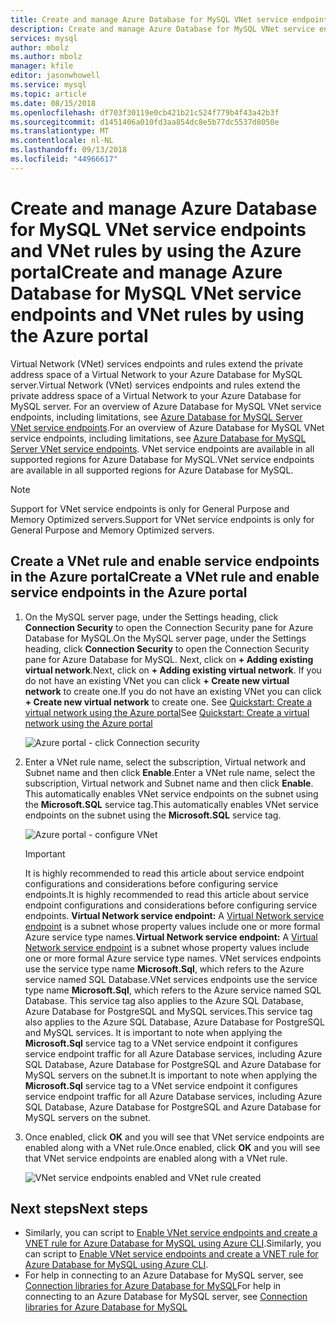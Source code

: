 ```yaml
---
title: Create and manage Azure Database for MySQL VNet service endpoints and rules using the Azure portal | Microsoft Docs
description: Create and manage Azure Database for MySQL VNet service endpoints and rules using the Azure portal
services: mysql
author: mbolz
ms.author: mbolz
manager: kfile
editor: jasonwhowell
ms.service: mysql
ms.topic: article
ms.date: 08/15/2018
ms.openlocfilehash: df703f30119e0cb421b21c524f779b4f43a42b3f
ms.sourcegitcommit: d1451406a010fd3aa854dc8e5b77dc5537d8050e
ms.translationtype: MT
ms.contentlocale: nl-NL
ms.lasthandoff: 09/13/2018
ms.locfileid: "44966617"
---
```

# <a name="create-and-manage-azure-database-for-mysql-vnet-service-endpoints-and-vnet-rules-by-using-the-azure-portal"></a><span data-ttu-id="d7bbd-103">Create and manage Azure Database for MySQL VNet service endpoints and VNet rules by using the Azure portal</span><span class="sxs-lookup"><span data-stu-id="d7bbd-103">Create and manage Azure Database for MySQL VNet service endpoints and VNet rules by using the Azure portal</span></span>
<span data-ttu-id="d7bbd-104">Virtual Network (VNet) services endpoints and rules extend the private address space of a Virtual Network to your Azure Database for MySQL server.</span><span class="sxs-lookup"><span data-stu-id="d7bbd-104">Virtual Network (VNet) services endpoints and rules extend the private address space of a Virtual Network to your Azure Database for MySQL server.</span></span> <span data-ttu-id="d7bbd-105">For an overview of Azure Database for MySQL VNet service endpoints, including limitations, see [Azure Database for MySQL Server VNet service endpoints](concepts-data-access-and-security-vnet.md).</span><span class="sxs-lookup"><span data-stu-id="d7bbd-105">For an overview of Azure Database for MySQL VNet service endpoints, including limitations, see [Azure Database for MySQL Server VNet service endpoints](concepts-data-access-and-security-vnet.md).</span></span> <span data-ttu-id="d7bbd-106">VNet service endpoints are available in all supported regions for Azure Database for MySQL.</span><span class="sxs-lookup"><span data-stu-id="d7bbd-106">VNet service endpoints are available in all supported regions for Azure Database for MySQL.</span></span>

> [!NOTE]
> <span data-ttu-id="d7bbd-107">Support for VNet service endpoints is only for General Purpose and Memory Optimized servers.</span><span class="sxs-lookup"><span data-stu-id="d7bbd-107">Support for VNet service endpoints is only for General Purpose and Memory Optimized servers.</span></span>

## <a name="create-a-vnet-rule-and-enable-service-endpoints-in-the-azure-portal"></a><span data-ttu-id="d7bbd-108">Create a VNet rule and enable service endpoints in the Azure portal</span><span class="sxs-lookup"><span data-stu-id="d7bbd-108">Create a VNet rule and enable service endpoints in the Azure portal</span></span>

1. <span data-ttu-id="d7bbd-109">On the MySQL server page, under the Settings heading, click **Connection Security** to open the Connection Security pane for Azure Database for MySQL.</span><span class="sxs-lookup"><span data-stu-id="d7bbd-109">On the MySQL server page, under the Settings heading, click **Connection Security** to open the Connection Security pane for Azure Database for MySQL.</span></span> <span data-ttu-id="d7bbd-110">Next, click on **+ Adding existing virtual network**.</span><span class="sxs-lookup"><span data-stu-id="d7bbd-110">Next, click on **+ Adding existing virtual network**.</span></span> <span data-ttu-id="d7bbd-111">If you do not have an existing VNet you can click **+ Create new virtual network** to create one.</span><span class="sxs-lookup"><span data-stu-id="d7bbd-111">If you do not have an existing VNet you can click **+ Create new virtual network** to create one.</span></span> <span data-ttu-id="d7bbd-112">See [Quickstart: Create a virtual network using the Azure portal](../virtual-network/quick-create-portal.md)</span><span class="sxs-lookup"><span data-stu-id="d7bbd-112">See [Quickstart: Create a virtual network using the Azure portal](../virtual-network/quick-create-portal.md)</span></span>

   ![Azure portal - click Connection security](./media/howto-manage-vnet-using-portal/1-connection-security.png)

2. <span data-ttu-id="d7bbd-114">Enter a VNet rule name, select the subscription, Virtual network and Subnet name and then click **Enable**.</span><span class="sxs-lookup"><span data-stu-id="d7bbd-114">Enter a VNet rule name, select the subscription, Virtual network and Subnet name and then click **Enable**.</span></span> <span data-ttu-id="d7bbd-115">This automatically enables VNet service endpoints on the subnet using the **Microsoft.SQL** service tag.</span><span class="sxs-lookup"><span data-stu-id="d7bbd-115">This automatically enables VNet service endpoints on the subnet using the **Microsoft.SQL** service tag.</span></span>

   ![Azure portal - configure VNet](./media/howto-manage-vnet-using-portal/2-configure-vnet.png)

   > [!IMPORTANT]
   > <span data-ttu-id="d7bbd-117">It is highly recommended to read this article about service endpoint configurations and considerations before configuring service endpoints.</span><span class="sxs-lookup"><span data-stu-id="d7bbd-117">It is highly recommended to read this article about service endpoint configurations and considerations before configuring service endpoints.</span></span> <span data-ttu-id="d7bbd-118">**Virtual Network service endpoint:** A [Virtual Network service endpoint](../virtual-network/virtual-network-service-endpoints-overview.md) is a subnet whose property values include one or more formal Azure service type names.</span><span class="sxs-lookup"><span data-stu-id="d7bbd-118">**Virtual Network service endpoint:** A [Virtual Network service endpoint](../virtual-network/virtual-network-service-endpoints-overview.md) is a subnet whose property values include one or more formal Azure service type names.</span></span> <span data-ttu-id="d7bbd-119">VNet services endpoints use the service type name **Microsoft.Sql**, which refers to the Azure service named SQL Database.</span><span class="sxs-lookup"><span data-stu-id="d7bbd-119">VNet services endpoints use the service type name **Microsoft.Sql**, which refers to the Azure service named SQL Database.</span></span> <span data-ttu-id="d7bbd-120">This service tag also applies to the Azure SQL Database, Azure Database for PostgreSQL and MySQL services.</span><span class="sxs-lookup"><span data-stu-id="d7bbd-120">This service tag also applies to the Azure SQL Database, Azure Database for PostgreSQL and MySQL services.</span></span> <span data-ttu-id="d7bbd-121">It is important to note when applying the **Microsoft.Sql** service tag to a VNet service endpoint it configures service endpoint traffic for all Azure Database services, including Azure SQL Database, Azure Database for PostgreSQL and Azure Database for MySQL servers on the subnet.</span><span class="sxs-lookup"><span data-stu-id="d7bbd-121">It is important to note when applying the **Microsoft.Sql** service tag to a VNet service endpoint it configures service endpoint traffic for all Azure Database services, including Azure SQL Database, Azure Database for PostgreSQL and Azure Database for MySQL servers on the subnet.</span></span> 
   > 

3. <span data-ttu-id="d7bbd-122">Once enabled, click **OK** and you will see that VNet service endpoints are enabled along with a VNet rule.</span><span class="sxs-lookup"><span data-stu-id="d7bbd-122">Once enabled, click **OK** and you will see that VNet service endpoints are enabled along with a VNet rule.</span></span>

   ![VNet service endpoints enabled and VNet rule created](./media/howto-manage-vnet-using-portal/3-vnet-service-endpoints-enabled-vnet-rule-created.png)

## <a name="next-steps"></a><span data-ttu-id="d7bbd-124">Next steps</span><span class="sxs-lookup"><span data-stu-id="d7bbd-124">Next steps</span></span>
- <span data-ttu-id="d7bbd-125">Similarly, you can script to [Enable VNet service endpoints and create a VNET rule for Azure Database for MySQL using Azure CLI](howto-manage-vnet-using-cli.md).</span><span class="sxs-lookup"><span data-stu-id="d7bbd-125">Similarly, you can script to [Enable VNet service endpoints and create a VNET rule for Azure Database for MySQL using Azure CLI](howto-manage-vnet-using-cli.md).</span></span>
- <span data-ttu-id="d7bbd-126">For help in connecting to an Azure Database for MySQL server, see [Connection libraries for Azure Database for MySQL](./concepts-connection-libraries.md)</span><span class="sxs-lookup"><span data-stu-id="d7bbd-126">For help in connecting to an Azure Database for MySQL server, see [Connection libraries for Azure Database for MySQL](./concepts-connection-libraries.md)</span></span>
